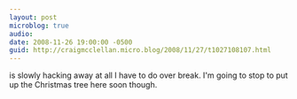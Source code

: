 ```yaml
---
layout: post
microblog: true
audio: 
date: 2008-11-26 19:00:00 -0500
guid: http://craigmcclellan.micro.blog/2008/11/27/t1027108107.html
---
```

is slowly hacking away at all I have to do over break.  I'm going to stop to put up the Christmas tree here soon though.

